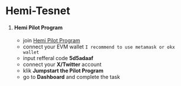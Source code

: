 # Hemi-Tesnet

1. #### Hemi Pilot Program
   - join [Hemi Pilot Program](https://points.absinthe.network/hemi/start)
   - connect your EVM wallet `I recommend to use metamask or okx wallet`
   - input refferal code **5d5adaaf**
   - connect your **X/Twitter** account
   - klik **Jumpstart the Pilot Program**
   - go to **Dashboard** and complete the task
